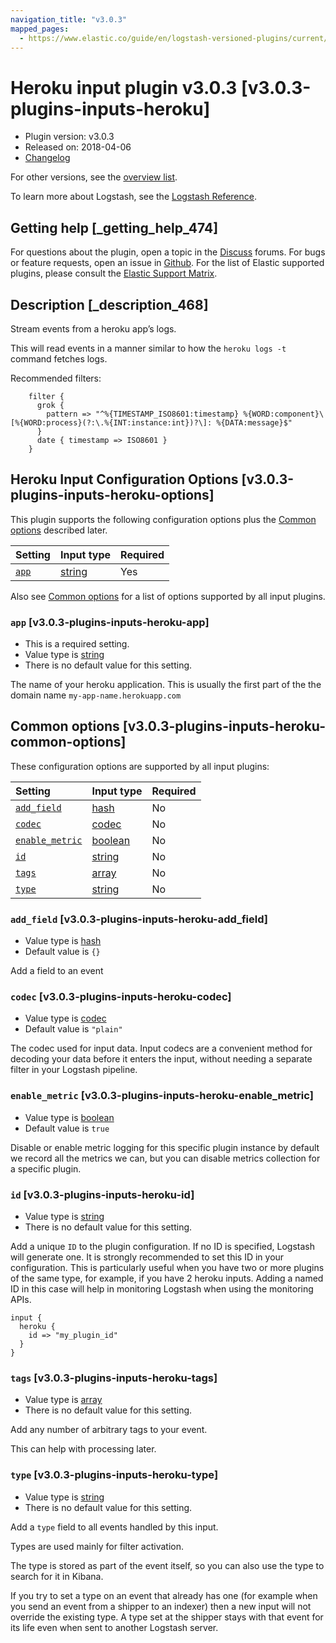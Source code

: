 ```yaml
---
navigation_title: "v3.0.3"
mapped_pages:
  - https://www.elastic.co/guide/en/logstash-versioned-plugins/current/v3.0.3-plugins-inputs-heroku.html
---
```


# Heroku input plugin v3.0.3 [v3.0.3-plugins-inputs-heroku]

* Plugin version: v3.0.3
* Released on: 2018-04-06
* [Changelog](https://github.com/logstash-plugins/logstash-input-heroku/blob/v3.0.3/CHANGELOG.md)

For other versions, see the [overview list](input-heroku-index.md).

To learn more about Logstash, see the [Logstash Reference](https://www.elastic.co/guide/en/logstash/current/index.html).

## Getting help [_getting_help_474]

For questions about the plugin, open a topic in the [Discuss](http://discuss.elastic.co) forums. For bugs or feature requests, open an issue in [Github](https://github.com/logstash-plugins/logstash-input-heroku). For the list of Elastic supported plugins, please consult the [Elastic Support Matrix](https://www.elastic.co/support/matrix#matrix_logstash_plugins).

## Description [_description_468]

Stream events from a heroku app’s logs.

This will read events in a manner similar to how the `heroku logs -t` command fetches logs.

Recommended filters:

```
    filter {
      grok {
        pattern => "^%{TIMESTAMP_ISO8601:timestamp} %{WORD:component}\[%{WORD:process}(?:\.%{INT:instance:int})?\]: %{DATA:message}$"
      }
      date { timestamp => ISO8601 }
    }
```

## Heroku Input Configuration Options [v3.0.3-plugins-inputs-heroku-options]

This plugin supports the following configuration options plus the [Common options](v3-0-3-plugins-inputs-heroku.md#v3.0.3-plugins-inputs-heroku-common-options) described later.

| Setting | Input type | Required |
| :- | :- | :- |
| [`app`](v3-0-3-plugins-inputs-heroku.md#v3.0.3-plugins-inputs-heroku-app) | [string](/lsr/value-types.md#string) | Yes |

Also see [Common options](v3-0-3-plugins-inputs-heroku.md#v3.0.3-plugins-inputs-heroku-common-options) for a list of options supported by all input plugins.

### `app` [v3.0.3-plugins-inputs-heroku-app]

* This is a required setting.
* Value type is [string](/lsr/value-types.md#string)
* There is no default value for this setting.

The name of your heroku application. This is usually the first part of the the domain name `my-app-name.herokuapp.com`

## Common options [v3.0.3-plugins-inputs-heroku-common-options]

These configuration options are supported by all input plugins:

| Setting | Input type | Required |
| :- | :- | :- |
| [`add_field`](v3-0-3-plugins-inputs-heroku.md#v3.0.3-plugins-inputs-heroku-add_field) | [hash](/lsr/value-types.md#hash) | No |
| [`codec`](v3-0-3-plugins-inputs-heroku.md#v3.0.3-plugins-inputs-heroku-codec) | [codec](/lsr/value-types.md#codec) | No |
| [`enable_metric`](v3-0-3-plugins-inputs-heroku.md#v3.0.3-plugins-inputs-heroku-enable_metric) | [boolean](/lsr/value-types.md#boolean) | No |
| [`id`](v3-0-3-plugins-inputs-heroku.md#v3.0.3-plugins-inputs-heroku-id) | [string](/lsr/value-types.md#string) | No |
| [`tags`](v3-0-3-plugins-inputs-heroku.md#v3.0.3-plugins-inputs-heroku-tags) | [array](/lsr/value-types.md#array) | No |
| [`type`](v3-0-3-plugins-inputs-heroku.md#v3.0.3-plugins-inputs-heroku-type) | [string](/lsr/value-types.md#string) | No |

### `add_field` [v3.0.3-plugins-inputs-heroku-add_field]

* Value type is [hash](/lsr/value-types.md#hash)
* Default value is `{}`

Add a field to an event

### `codec` [v3.0.3-plugins-inputs-heroku-codec]

* Value type is [codec](/lsr/value-types.md#codec)
* Default value is `"plain"`

The codec used for input data. Input codecs are a convenient method for decoding your data before it enters the input, without needing a separate filter in your Logstash pipeline.

### `enable_metric` [v3.0.3-plugins-inputs-heroku-enable_metric]

* Value type is [boolean](/lsr/value-types.md#boolean)
* Default value is `true`

Disable or enable metric logging for this specific plugin instance by default we record all the metrics we can, but you can disable metrics collection for a specific plugin.

### `id` [v3.0.3-plugins-inputs-heroku-id]

* Value type is [string](/lsr/value-types.md#string)
* There is no default value for this setting.

Add a unique `ID` to the plugin configuration. If no ID is specified, Logstash will generate one. It is strongly recommended to set this ID in your configuration. This is particularly useful when you have two or more plugins of the same type, for example, if you have 2 heroku inputs. Adding a named ID in this case will help in monitoring Logstash when using the monitoring APIs.

```
input {
  heroku {
    id => "my_plugin_id"
  }
}
```

### `tags` [v3.0.3-plugins-inputs-heroku-tags]

* Value type is [array](/lsr/value-types.md#array)
* There is no default value for this setting.

Add any number of arbitrary tags to your event.

This can help with processing later.

### `type` [v3.0.3-plugins-inputs-heroku-type]

* Value type is [string](/lsr/value-types.md#string)
* There is no default value for this setting.

Add a `type` field to all events handled by this input.

Types are used mainly for filter activation.

The type is stored as part of the event itself, so you can also use the type to search for it in Kibana.

If you try to set a type on an event that already has one (for example when you send an event from a shipper to an indexer) then a new input will not override the existing type. A type set at the shipper stays with that event for its life even when sent to another Logstash server.
